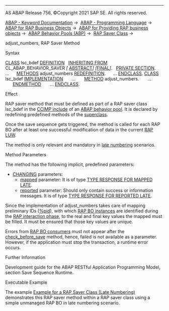   

* * *

AS ABAP Release 756, ©Copyright 2021 SAP SE. All rights reserved.

[ABAP - Keyword Documentation](javascript:call_link\('abenabap.htm'\)) →  [ABAP - Programming Language](javascript:call_link\('abenabap_reference.htm'\)) →  [ABAP for RAP Business Objects](javascript:call_link\('abenabap_for_rap_bos.htm'\)) →  [ABAP for Providing RAP business objects](javascript:call_link\('abenabap_provide_rap_bos.htm'\)) →  [ABAP Behavior Pools (ABP)](javascript:call_link\('abenabap_behavior_pools.htm'\)) →  [RAP Saver Class](javascript:call_link\('abenabp_saver_class.htm'\)) → 

adjust\_numbers, RAP Saver Method

Syntax

[CLASS](javascript:call_link\('abapclass_definition.htm'\)) lsc\_bdef [DEFINITION](javascript:call_link\('abapclass_definition.htm'\))
  [INHERITING FROM](javascript:call_link\('abapclass_options.htm'\)) CL\_ABAP\_BEHAVIOR\_SAVER *\[* [ABSTRACT](javascript:call_link\('abapclass_options.htm'\))*\]* *\[*[FINAL](javascript:call_link\('abapclass_options.htm'\))*\]*.
  [PRIVATE SECTION](javascript:call_link\('abapprivate.htm'\)).
     ...
     [METHODS](javascript:call_link\('abapmethods.htm'\)) adjust\_numbers [REDEFINITION](javascript:call_link\('abapmethods_redefinition.htm'\)).
     ...
[ENDCLASS](javascript:call_link\('abapclass_definition.htm'\)).
[CLASS](javascript:call_link\('abapclass_implementation.htm'\)) lsc\_bdef [IMPLEMENTATION](javascript:call_link\('abapclass_implementation.htm'\))
      ...
      [METHOD](javascript:call_link\('abapmethod.htm'\)) adjust\_numbers.
      ...
      [ENDMETHOD](javascript:call_link\('abapmethod.htm'\))
      ...
[ENDCLASS](javascript:call_link\('abapclass_implementation.htm'\)).

Effect

RAP saver method that must be defined as part of a RAP saver class lsc\_bdef in the [CCIMP include](javascript:call_link\('abenccimp_glosry.htm'\) "Glossary Entry") of an [ABAP behavior pool](javascript:call_link\('abenbehavior_pool_glosry.htm'\) "Glossary Entry"). It is declared by redefining predefined methods of the [superclass](javascript:call_link\('abensuperclass_glosry.htm'\) "Glossary Entry").

Once the save sequence gets triggered, the method is called for each RAP BO after at least one successful modification of data in the current [RAP LUW](javascript:call_link\('abenrap_luw_glosry.htm'\) "Glossary Entry").

The method is only relevant and mandatory in [late numbering](javascript:call_link\('abenbdl_late_numbering.htm'\)) scenarios.

Method Parameters

The method has the following implicit, predefined parameters:

-   [CHANGING](javascript:call_link\('abapmethods_general.htm'\)) parameters:
    -   [mapped](javascript:call_link\('abaptype_response_for.htm'\)) parameter: It is of type [TYPE RESPONSE FOR MAPPED LATE](javascript:call_link\('abaptype_response_for.htm'\)).
    -   [reported](javascript:call_link\('abaptype_response_for.htm'\)) parameter: Should only contain success or information messages. It is of type [TYPE RESPONSE FOR REPORTED LATE](javascript:call_link\('abaptype_response_for.htm'\)).

Since the implementation of adjust\_numbers takes care of mapping preliminary IDs ([%pid](javascript:call_link\('abapderived_types_comp.htm'\))), with which [RAP BO instances](javascript:call_link\('abenrap_bo_instance_glosry.htm'\) "Glossary Entry") are identified during the [RAP interaction phase](javascript:call_link\('abenrap_int_phase_glosry.htm'\) "Glossary Entry"), to the real and final key values the mapped must be filled. It must be ensured that those key values are unique.

Errors from [RAP BO consumers](javascript:call_link\('abenrap_bo_consumer_glosry.htm'\) "Glossary Entry") must not appear after the [check\_before\_save](javascript:call_link\('abensaver_check_before_save.htm'\)) method, hence, failed is not available as a parameter. However, if the application must stop the transaction, a runtime error occurs.

Further Information

Development guide for the ABAP RESTful Application Programming Model, section Save Sequence Runtime.

Executable Example

The example [Example for a RAP Saver Class (Late Numbering)](javascript:call_link\('abenabp_saver_ln_abexa.htm'\)) demonstrates this RAP saver method within a RAP saver class using a simple unmanaged RAP BO in late numbering scenario.